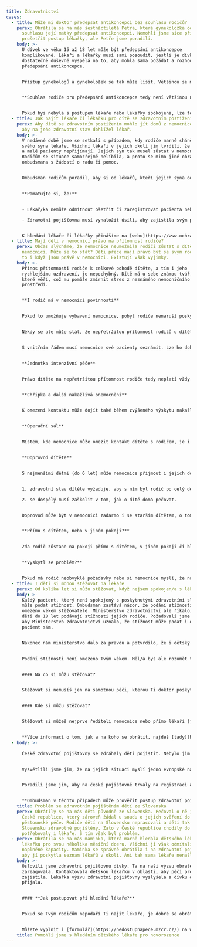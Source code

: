```yaml
---
title: Zdravotnictví
cases:
  - title: Může mi doktor předepsat antikoncepci bez souhlasu rodičů?
    perex: Obrátila se na nás šestnáctiletá Petra, které gynekoložka odmítla bez
      souhlasu její matky předepsat antikoncepci. Nemohli jsme sice přímo
      prošetřit postup lékařky, ale Petře jsme poradili.
    body: >-
      U dívek ve věku 15 až 18 let může být předepsání antikoncepce
      komplikované. Lékaři a lékařky musí sami posoudit, jestli je dívka
      dostatečně duševně vyspělá na to, aby mohla sama požádat a rozhodnout o
      předepsání antikoncepce.


      Přístup gynekologů a gynekoložek se tak může lišit. Většinou se má však za to, že pokud je dívka schopna sama navštívit ordinaci a požádat o předepsání antikoncepce, je dostatečně duševně vyspělá udělat takové rozhodnutí. 


      **Souhlas rodiče pro předepsání antikoncepce tedy není většinou nutný.**


      Pokud bys nebyla s postupem lékaře nebo lékařky spokojena, lze to řešit buď jejich změnou nebo podáním [stížnosti](https://deti.ochrance.cz/aktualne/i-deti-si-mohou-stezovat-na-lekare/).
  - title: Jak najít lékaře či lékařku pro dítě se zdravotním postižením?
    perex: Aby dítě se zdravotním postižením mohlo jít domů z nemocnice, je třeba,
      aby na jeho zdravotní stav dohlížel lékař.
    body: >-
      V nedávné době jsme se setkali s případem, kdy rodiče marně sháněli pro
      svého syna lékaře. Všichni lékaři v jejich okolí jim tvrdili, že mají plno
      a malé pacienty nepřijímají. Jejich syn tak musel zůstat v nemocnici.
      Rodičům se situace samozřejmě nelíbila, a proto se mimo jiné obrátili na
      ombudsmana s žádostí o radu či pomoc.


      Ombudsman rodičům poradil, aby si od lékařů, kteří jejich syna odmítli, vyžádali písemné zprávy o odmítnutí s uvedením důvodu. S těmi se poté totiž mohou obrátit na svou zdravotní pojišťovnu a ta by jim měla sama zajistil dětského lékaře. Stalo se tak i v našem případě a nyní je již malý chlapec doma a stačí, že na její zdravotní stav dohlíží dětský lékař.


      **Pamatujte si, že:**


      - Lékař/ka nemůže odmítnout ošetřit či zaregistrovat pacienta nebo pacientku podle své libosti. Důvodem však může být například to, že má skutečně plnou kapacitu, nebo že nemá uzavřenou smlouvu se zdravotní pojišťovnou pacienta či pacientky.

      - Zdravotní pojišťovna musí vynaložit úsilí, aby zajistila svým pojištěncům a pojištěnkám praktického lékaře či lékařku v dojezdové vzdálenosti.


      K hledání lékaře či lékařky přinášíme na [webu](https://www.ochrance.cz/aktualne/tiskove-zpravy-2019/ombudsmanka-pomohla-matce-jejiz-dite-melo-tezke-zdravotni-postizeni/) několik dalších užitečných informací a rad.
  - title: Mají děti v nemocnici právo na přítomnost rodiče?
    perex: Občas slýcháme, že nemocnice neumožnila rodiči zůstat s dítětem v
      nemocnici. Může se to stát? Děti přece mají právo být se svým rodičem, a
      to i když jsou právě v nemocnici. Existují však výjimky.
    body: >-
      Přínos přítomnosti rodiče k celkové pohodě dítěte, a tím i jeho
      rychlejšímu uzdravení, je nepochybný. Dítě má u sebe známou tvář, osobu,
      které věří, což mu pomůže zmírnit stres z neznámého nemocničního
      prostředí.


      **I rodič má v nemocnici povinnosti**


      Pokud to umožňuje vybavení nemocnice, pobyt rodiče nenaruší poskytování zdravotních služeb anebo ho nevylučuje nějaký právní předpis, nemocnice musí rodiči dovolit zůstat se svým dítětem. Rodiče a jiné návštěvy pacientů však musí dodržovat právní předpisy a vnitřní řád nemocnice. Nesmí narušit poskytnutí zdravotních služeb jak svému dítěti, tak ostatním pacientům.


      Někdy se ale může stát, že nepřetržitou přítomnost rodičů u dítěte nedovolují provozní podmínky nemocnice či vnitřní řád a nemocnice proto pobyt rodiči neumožní. V takovém případě musí svůj postoj náležitě odůvodnit a vysvětlit.


      S vnitřním řádem musí nemocnice své pacienty seznámit. Lze ho dohledat buď přímo v nemocnici, nebo i na webových stránkách některých nemocnic. Ani do vnitřního řádu si však nemocnice nemůže napsat, cokoliv se jí zlíbí. Obsah vnitřního řádu totiž nesmí zasahovat do práv pacienta nad nezbytně nutnou míru.


      **Jednotka intenzivní péče**


      Právo dítěte na nepřetržitou přítomnost rodiče tedy neplatí vždy a v některých případech převáží jiný zájem. Např. na oddělení jednotky intenzivní péče se může jednat o požadavek na klid vážně ohrožených pacientů. Pobyt rodičů zde proto lze omezit.


      **Chřipka a další nakažlivá onemocnění**


      K omezení kontaktu může dojít také během zvýšeného výskytu nakažlivých onemocnění – typicky to bývá v období chřipek. Nemocnice tak chrání své pacienty, aby se nenakazili těmito nemocemi.


      **Operační sál**


      Místem, kde nemocnice může omezit kontakt dítěte s rodičem, je i operační sál. V některých nemocnicích ale může rodič zůstat se svým dítětem až do jeho uspání.


      **Doprovod dítěte**


      S nejmenšími dětmi (do 6 let) může nemocnice přijmout i jejich doprovod (nejčastěji rodiče nebo jiného rodinného příslušníka) jako tzv. průvodce. Ten nemusí za pobyt v nemocnici platit, pokud:


      1. zdravotní stav dítěte vyžaduje, aby s ním byl rodič po celý den, nebo

      2. se dospělý musí zaškolit v tom, jak o dítě doma pečovat.


      Doprovod může být v nemocnici zadarmo i se starším dítětem, o tom však nejprve rozhoduje zdravotní pojišťovna dítěte.


      **Přímo s dítětem, nebo v jiném pokoji?**


      Zda rodič zůstane na pokoji přímo s dítětem, v jiném pokoji či blízké budově záleží na možnostech nemocnice. Doufáme ale, že s postupem času budou nemocnice při rekonstrukcích pamatovat na potřeby dětí i jejich rodičů.


      **Vyskytl se problém?**


      Pokud má rodič neobvyklé požadavky nebo si nemocnice myslí, že narušuje poskytování zdravotních služeb, je vždy nejlepší domluvit se na řešení, které bude vyhovovat všem. Jestliže se situaci nepovede vyřešit dohodou a rodič má za to, že nemocnice nepostupovala správně, může si stěžovat (k tomu podrobněji [zde](https://www.ochrance.cz/fileadmin/user_upload/Letaky/Zdravotnictvi-stiznosti.pdf)).
  - title: I děti si mohou stěžovat na lékaře
    perex: Od kolika let si můžu stěžovat, když nejsem spokojen/a s lékařskou péčí?
    body: >-
      Každý pacient, který není spokojený s poskytnutými zdravotními službami,
      může podat stížnost. Ombudsman zastává názor, že podání stížnosti není
      omezeno věkem stěžovatele. Ministerstvo zdravotnictví ale říkalo, že za
      děti do 18 let podávají stížnosti jejich rodiče. Požadovali jsme proto,
      aby Ministerstvo zdravotnictví uznalo, že stížnost může podat i dětský
      pacient sám.


      Nakonec nám ministerstvo dalo za pravdu a potvrdilo, že i dětský pacient může podat stížnost na lékaře nebo nemocnici podle zákona o zdravotních službách.


      Podání stížnosti není omezeno Tvým věkem. Měl/a bys ale rozumět tomu, na co si stěžuješ, a být schopný/á se vyjádřit, porozumět a zhodnotit důsledky svého rozhodnutí.


      #### Na co si můžu stěžovat?


      Stěžovat si nemusíš jen na samotnou péči, kterou Ti doktor poskytnul, ale i na související věci. Například pokud se k Tobě choval hrubě nebo nevhodně, pokud Ti nechtěl vysvětlit tvůj zdravotní stav nebo pokud Tě odmítnul ošetřit, nepustil k Tobě v nemocnici Tvoji rodinu a podobně. **Za podání stížnosti nic neplatíš.** Pokud se rozhodneš stížnost podat, nemusíš se ničeho bát. Nesmí to ovlivnit Tvoji další léčbu a nikdo (ani doktoři) Ti nesmí zazlívat, že sis stěžoval/a.


      #### Kde si můžu stěžovat?


      Stěžovat si můžeš nejprve řediteli nemocnice nebo přímo lékaři (jde-li o praktického lékaře, zubaře nebo jiného odborného lékaře). A pokud se Ti nebude líbit odpověď ředitele nemocnice/lékaře, můžeš se obrátit na krajský úřad v kraji, ve kterém je nemocnice/ve kterém ordinuje lékař. V některých případech se stížnostmi nezabývají krajské úřady. Tyto výjimky najdeš [tady](https://www.ochrance.cz/letaky/zdravotnictvi-stiznosti/zdravotnictvi-stiznosti.pdf).


      **Více informací o tom, jak a na koho se obrátit, najdeš [tady](https://www.ochrance.cz/letaky/zdravotnictvi-stiznosti/zdravotnictvi-stiznosti.pdf). Můžeš nám i napsat na [deti@ochrance.cz](mailto:deti@ochrance.cz) nebo zavolat na linku 542 542 888, kde Ti vše rádi vysvětlíme.**
  - body: >-
      
      České zdravotní pojišťovny se zdráhaly děti pojistit. Nebylo jim totiž jasné, ve kterém státě mají mít děti zdravotní pojištění. V důsledku toho odmítali děti zaregistrovat i čeští lékaři. Hrozilo, že si děti budou muset platit za všechna případná ošetření.


      Vysvětlili jsme jim, že na jejich situaci myslí jedno evropské nařízení. Podle něj je rozhodující, že se již v České republice zabydlely a chodí zde do školy. Rozhodující naopak není, že rodiče jsou stále na Slovensku, kde nepracují, ani to, že soud zatím nerozhodl o jejich svěření do péče strýce.


      Poradili jsme jim, aby na české pojišťovně trvaly na registraci a doložily jí například potvrzením o studiu, které prokazuje jejich bydliště v České republice. Zároveň jsme si ověřili, že stejný názor zastává i [Kancelář zdravotního pojištění](https://kancelarzp.cz). Ta Ti vždycky může poskytnout bližší informace k čerpání zdravotní péče v Evropské unii.


      **Ombudsman v těchto případech může prověřit postup zdravotní pojišťovny. Neváhej se tak na nás obrátit.**
    title: Problém se zdravotním pojištěním dětí ze Slovenska
    perex: Obrátily se na nás děti původně ze Slovenska. Pečoval o ně jejich strýc v
      České republice, který zároveň žádal u soudu o jejich svěření do
      pěstounské péče. Rodiče dětí na Slovensku nepracovali a děti tak nebyly na
      Slovensku zdravotně pojištěny. Zato v České republice chodily do školy a
      potřebovaly i lékaře. S tím však byl problém.
  - perex: Obrátila se na nás maminka, která marně hledala dětského lékaře či
      lékařku pro svou několika měsíční dceru. Všichni ji však odmítali z důvodu
      naplněné kapacity. Maminka se správně obrátila i na zdravotní pojišťovnu,
      aby jí poskytla seznam lékařů v okolí. Ani tak sama lékaře nenašla.
    body: >-
      Oslovili jsme zdravotní pojišťovnu dívky. Ta na naši výzvu obratem
      zareagovala. Kontaktovala dětskou lékařku v oblasti, aby péči pro dívku
      zajistila. Lékařka výzvu zdravotní pojišťovny vyslyšela a dívku do péče
      přijala. 


      #### **Jak postupovat při hledání lékaře?**


      Pokud se Tvým rodičům nepodaří Ti najít lékaře, je dobré se obrátit na Tvou zdravotní pojišťovnu. Zdravotní pojišťovny totiž musí zajistit dostatečný počet lékařů ve Tvém okolí.


      Můžete vyplnit i [formulář](https://nedostupnapece.mzcr.cz/) na webu Ministerstva zdravotnictví.
    title: Pomohli jsme s hledáním dětského lékaře pro novorozence
---
```

